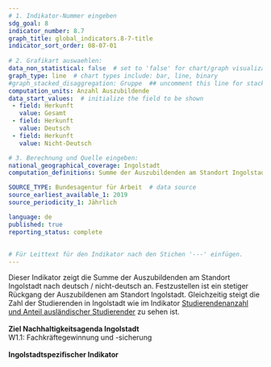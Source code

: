 ```yaml
---
# 1. Indikator-Nummer eingeben 
sdg_goal: 8 
indicator_number: 8.7
graph_title: global_indicators.8-7-title
indicator_sort_order: 08-07-01
 
# 2. Grafikart auswaehlen: 
data_non_statistical: false  # set to 'false' for chart/graph visualization 
graph_type: line  # chart types include: bar, line, binary 
#graph_stacked_disaggregation: Gruppe  ## uncomment this line for stacked bars. eplace 'Geschlecht' with the field of aggregation. 
computation_units: Anzahl Auszubildende
data_start_values:  # initialize the field to be shown  
 - field: Herkunft 
   value: Gesamt
 - field: Herkunft 
   value: Deutsch
 - field: Herkunft
   value: Nicht-Deutsch 

# 3. Berechnung und Quelle eingeben: 
national_geographical_coverage: Ingolstadt 
computation_definitions: Summe der Auszubildenden am Standort Ingolstadt nach deutsch / nicht-deutsch

SOURCE_TYPE: Bundesagentur für Arbeit  # data source  
source_earliest_available_1: 2019
source_periodicity_1: Jährlich

language: de   
published: true 
reporting_status: complete
 
 
# Für Leittext für den Indikator nach den Stichen '---' einfügen. 
---
```

Dieser Indikator zeigt die Summe der Auszubildenden am Standort Ingolstadt nach deutsch / nicht-deutsch an. Festzustellen ist ein stetiger Rückgang der Auszubildenen am Standort Ingolstadt. Gleichzeitig steigt die Zahl
der Studierenden in Ingolstadt wie im Indikator <a href="https://sdg.nachhaltigkeitsagenda-ingolstadt.de/4-1/">Studierendenanzahl und Anteil ausländischer Studierender</a> zu sehen ist.<br>
<br>
<b>Ziel Nachhaltigkeitsagenda Ingolstadt</b><br>
W1.1: Fachkräftegewinnung und -sicherung <br>
<br>
<b>Ingolstadtspezifischer Indikator</b>
